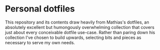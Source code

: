 # Personal dotfiles

This repository and its contents draw heavily from Mathias's dotfiles, an absolutely excellent but humongously overwhelming collection that covers just about every conceivable dotfile use-case. Rather than paring down his collection I've chosen to build upwards, selecting bits and pieces as necessary to serve my own needs.
